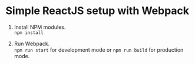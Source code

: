 # Simple ReactJS setup with Webpack

01. Install NPM modules.\
```npm install```

02. Run Webpack.\
```npm run start``` for development mode or ```npm run build``` for production mode.
